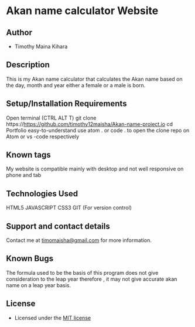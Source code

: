 # Akan name calculator Website

## Author

- Timothy Maina Kihara

## Description

This is my Akan name calculator that calculates the Akan name based on the day, month and year either a female or
a male is born.

## Setup/Installation Requirements

Open terminal (CTRL ALT T)
git clone https://https://github.com/timothy12maisha/Akan-name-project.io
cd Portfolio
easy-to-understand
use atom . or code . to open the clone repo on Atom or vs -code respectively

## Known tags

My website is compatible mainly with desktop and not well responsive on phone and tab

## Technologies Used

HTML5
JAVASCRIPT 
CSS3
GIT (For version control)

## Support and contact details
Contact me at timomaisha@gmail.com for more information.

## Known Bugs
The formula used to be the basis of this program does not give consideration to the leap year
therefore , it may not give accurate akan name on a leap year basis.

## License

- Licensed under the [MIT license](LICENSE)